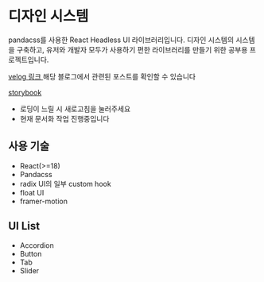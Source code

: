 # 디자인 시스템

pandacss를 사용한 React Headless UI 라이브러리입니다.
디자인 시스템의 시스템을 구축하고, 유저와 개발자 모두가 사용하기 편한 라이브러리를 만들기 위한 공부용 프로젝트입니다.

[velog 링크
](https://velog.io/@jh5717/series/%EB%94%94%EC%9E%90%EC%9D%B8-%EC%8B%9C%EC%8A%A4%ED%85%9C)해당 블로그에서 관련된 포스트를 확인할 수 있습니다

[storybook](https://6683c8acf34b923f7227be4a-pquafxlguw.chromatic.com/)

- 로딩이 느릴 시 새로고침을 눌러주세요
- 현재 문서화 작업 진행중입니다

## 사용 기술

- React(>=18)
- Pandacss
- radix UI의 일부 custom hook
- float UI
- framer-motion

## UI List

- Accordion
- Button
- Tab
- Slider
